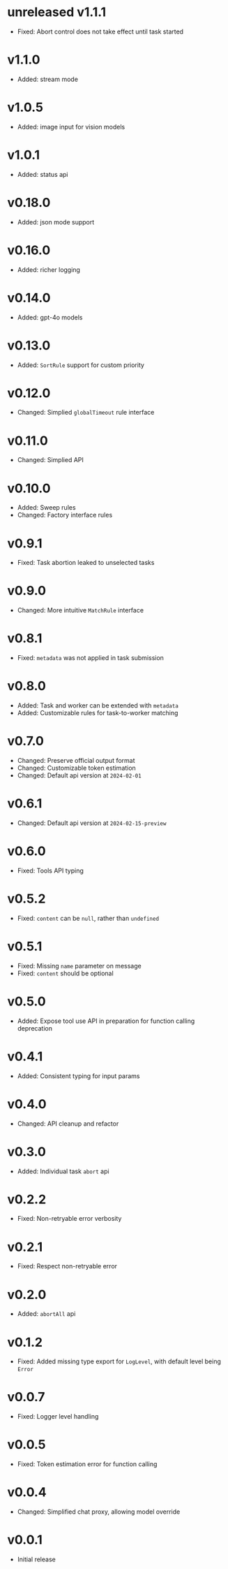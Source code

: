 # unreleased v1.1.1

- Fixed: Abort control does not take effect until task started

# v1.1.0

- Added: stream mode

# v1.0.5

- Added: image input for vision models

# v1.0.1

- Added: status api

# v0.18.0

- Added: json mode support

# v0.16.0

- Added: richer logging

# v0.14.0

- Added: gpt-4o models

# v0.13.0

- Added: `SortRule` support for custom priority

# v0.12.0

- Changed: Simplied `globalTimeout` rule interface

# v0.11.0

- Changed: Simplied API

# v0.10.0

- Added: Sweep rules
- Changed: Factory interface rules

# v0.9.1

- Fixed: Task abortion leaked to unselected tasks

# v0.9.0

- Changed: More intuitive `MatchRule` interface

# v0.8.1

- Fixed: `metadata` was not applied in task submission

# v0.8.0

- Added: Task and worker can be extended with `metadata`
- Added: Customizable rules for task-to-worker matching

# v0.7.0

- Changed: Preserve official output format
- Changed: Customizable token estimation
- Changed: Default api version at `2024-02-01`

# v0.6.1

- Changed: Default api version at `2024-02-15-preview`

# v0.6.0

- Fixed: Tools API typing

# v0.5.2

- Fixed: `content` can be `null`, rather than `undefined`

# v0.5.1

- Fixed: Missing `name` parameter on message
- Fixed: `content` should be optional

# v0.5.0

- Added: Expose tool use API in preparation for function calling deprecation

# v0.4.1

- Added: Consistent typing for input params

# v0.4.0

- Changed: API cleanup and refactor

# v0.3.0

- Added: Individual task `abort` api

# v0.2.2

- Fixed: Non-retryable error verbosity

# v0.2.1

- Fixed: Respect non-retryable error

# v0.2.0

- Added: `abortAll` api

# v0.1.2

- Fixed: Added missing type export for `LogLevel`, with default level being `Error`

# v0.0.7

- Fixed: Logger level handling

# v0.0.5

- Fixed: Token estimation error for function calling

# v0.0.4

- Changed: Simplified chat proxy, allowing model override

# v0.0.1

- Initial release
